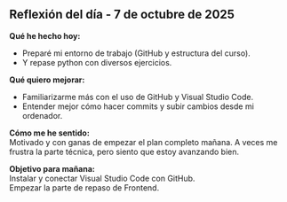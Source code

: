 ## Reflexión del día - 7 de octubre de 2025

**Qué he hecho hoy:**  
- Preparé mi entorno de trabajo (GitHub y estructura del curso).
- Y repase python con diversos ejercicios.

**Qué quiero mejorar:**  
- Familiarizarme más con el uso de GitHub y Visual Studio Code.
- Entender mejor cómo hacer commits y subir cambios desde mi ordenador.

**Cómo me he sentido:**  
Motivado y con ganas de empezar el plan completo mañana. A veces me frustra la parte técnica, pero siento que estoy avanzando bien.

**Objetivo para mañana:**  
Instalar y conectar Visual Studio Code con GitHub.  
Empezar la parte de repaso de Frontend.
